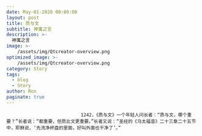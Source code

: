 ```yaml
---
date: May-01-2020 00:00:00
layout: post
title: 质与文
subtitle: 神寓之言
description: >-
  神寓之言
image: >-
    /assets/img/Qtcreator-overview.png
optimized_image: >-
    /assets/img/Qtcreator-overview.png
category: Story
tags:
  - blog
  - Story
author: Ron
paginate: true
---
```


							　　1242，《质与文》一个年轻人问长者：“质与文，哪个重要？”长者说：“都重要，但质比文更重要。”长者又说：“圣经的《马太福音》二十三章二十五节中，耶稣说，‘先洗净杯盘的里面，好叫外面也干净了’。”
							
							
						
